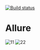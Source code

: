 [![Build status](https://ci.appveyor.com/api/projects/status/s9ab13d4t6eaup4j?svg=true)](https://ci.appveyor.com/project/FirstBlackList/allure)
# Allure
![11](https://user-images.githubusercontent.com/120597383/235361818-78b21684-ff64-4acc-a8f5-7adda4157cbf.png)
![22](https://user-images.githubusercontent.com/120597383/235361819-fe609401-755d-43a3-9e37-c225bfacafee.png)
